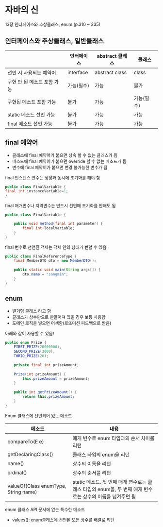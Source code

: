 # 자바의 신

13장 인터페이스와 추상클래스, enum (p.310 ~ 335)

## 인터페이스와 추상클래스, 일반클래스


|   |인터페이스|abstract 클래스|클래스|
|---|---|---|---|
|선언 시 사용되는 예약어|interface|abstract class|class|
|구현 안 된 메소드 포함 가능|가능(필수)|가능|불가|
|구현된 메소드 포함 가능|불가|가능|가능(필수)|
|static 메소드 선언 가능|불가|가능|가능|
|final 메소드 선언 가능|불가|가능|가능|

## final 예약어
- 클래스에 final 예약어가 붙으면 상속 할 수 없는 클래스가 됨
- 메소드에 final 예약어가 붙으면 override 할 수 없는 메소드가 됨
- 변수에 final 예약어가 붙으면 변경 불가능한 변수가 됨

final 인스턴스 변수는 생성과 동시에 초기화를 해야 함
```java
public class FinalVariable {
final int instanceVariable=1;
}
```

final 매개변수나 지역변수는 반드시 선언때 초기화를 안해도 됨
```java
public class FinalVariable {

    public void method(final int parameter) {
        final int localVariable;
    }
}
```
final 변수로 선언된 객체는 객체 안의 상태가 변할 수 있음
```java
public class FinalReferenceType {
	final MemberDTO dto = new MemberDTO();
    
    public static void main(String args[]) {
    	dto.name = "sangmin";
    }
}
```

## enum
- 열거형 클래스 라고 함
- 클래스가 상수만으로 만들어져 있을 경우 보통 사용함
- 도메인 로직을 넣으면 어색함(로또미션 피드백으로 받음)

아래와 같이 사용할 수 있음!
```java
public enum Prize {
    FIRST_PRIZE(20000000),
    SECOND_PRIZE(2000),
    THRID_PRIZE(20);
    
    private final int prizeAmount;
    
    Prize(int prizeAmount) {
        this.prizeAmount = prizeAmount;
    }
    
    public int getPrizeAmount() {
        return this.prizeAmount;
    }
}
```

Enum 클래스에 선언되어 있는 메소드

|메소드|내용|
|---|---|
|compareTo(E e)|매개 변수로 enum 타입과의 순서 차이를 리턴|
|getDeclaringClass()|클래스 타입의 enum을 리턴|
|name()|상수의 이름을 리턴|
|ordinal()|상수의 순서를 리턴|
|valueOf(Class<T> enumType, String name)|static 메소드. 첫 번째 매개 변수로는 클래스 타입의 enum을, 두 번째 매개 변수로는 상수의 이름을 넘겨주면 됨|

enum 클래스 API 문서에 없는 특수한 메소드
- values(): enum클래스에 선언된 모든 상수를 배열로 리턴
